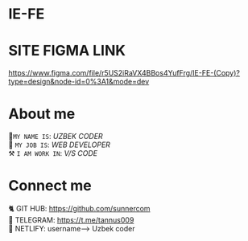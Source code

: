 # IE-FE

# SITE FIGMA LINK
https://www.figma.com/file/r5US2iRaVX4BBos4YufFrg/IE-FE-(Copy)?type=design&node-id=0%3A1&mode=dev

# About me
📛`MY NAME IS`: *UZBEK CODER* <br>
🔰 `MY JOB IS`: *WEB DEVELOPER* <br>
⚒️ `I AM WORK IN`: *V/S CODE* <br>
# Connect me
🐈‍ GIT HUB: https://github.com/sunnercom <br>
📱 TELEGRAM: https://t.me/tannus009 <br>
🥅 NETLIFY: username--> Uzbek coder <br>